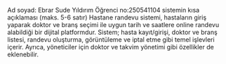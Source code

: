 Ad soyad: Ebrar Sude Yıldırım
Öğrenci no:250541104
sistemin kısa açıklaması (maks. 5-6 satır)
Hastane randevu sistemi, hastaların giriş yaparak doktor ve branş seçimi ile uygun tarih ve saatlere online randevu alabildiği bir dijital platformdur. Sistem; hasta kayıt/girişi, doktor ve branş listesi, randevu oluşturma, görüntüleme ve iptal etme gibi temel işlevleri içerir. Ayrıca, yöneticiler için doktor ve takvim yönetimi gibi özellikler de eklenebilir.
